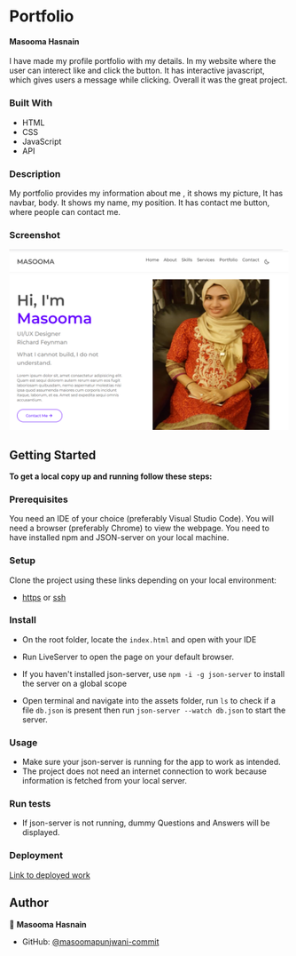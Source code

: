 # Portfolio

#### Masooma Hasnain

I have made my profile portfolio with my details. In my website where the user can interect like and click the button. It has interactive javascript, which gives users a message while clicking. Overall it was the great project.

### Built With

- HTML
- CSS
- JavaScript
- API

### Description

My portfolio provides my information about me , it shows my picture, It has navbar, body. It shows my name, my position. It has contact me button, where people can contact me.

### Screenshot

![Portfolio Screenshot](./img/portfolio.PNG)

## Getting Started

**To get a local copy up and running follow these steps:**

### Prerequisites
You need an IDE of your choice (preferably Visual Studio Code).
You will need a browser (preferably Chrome) to view the webpage.
You need to have installed npm and JSON-server on your local machine. 

### Setup
Clone the project using these links depending on your local environment:
- [https](https://github.com/masoomapunjwani/FAQ-page.git) or [ssh](git@github.com:masoomapunjwani/FAQ-page.git)

### Install
- On the root folder, locate the ``index.html`` and open with your IDE
- Run LiveServer to open the page on your default browser.

- If you haven't installed json-server, use ``npm -i -g json-server`` to install the server on a global scope
- Open terminal and navigate into the assets folder, run ``ls`` to check if a file ```db.json``` is present then run ``json-server --watch db.json`` to start the server.

### Usage
- Make sure your json-server is running for the app to work as intended.
- The project does not need an internet connection to work because information is fetched from your local server.

### Run tests
- If json-server is not running, dummy Questions and Answers will be displayed.

### Deployment
[Link to deployed work](https://masoomapunjwani-commit.github.io/FAQ-page/)

## Author

👤 **Masooma Hasnain**

- GitHub: [@masoomapunjwani-commit](https://github.com/masoomapunjwani-commit)





